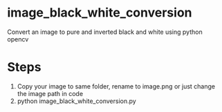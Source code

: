 # image_black_white_conversion
Convert an image to pure and inverted black and white using python opencv

# Steps
1) Copy your image to same folder, rename to image.png or just change the image path in code
2) python image_black_white_conversion.py
